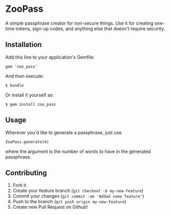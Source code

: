 # ZooPass

A simple passphrase creator for non-secure things. Use it for creating one-time tokens, sign-up codes, and anything else that doesn't require security.

## Installation

Add this line to your application's Gemfile:

    gem 'zoo_pass'

And then execute:

    $ bundle

Or install it yourself as:

    $ gem install zoo_pass

## Usage

Wherever you'd like to generate a passphrase, just use

```
ZooPass.generate(4)
```

where the argument is the number of words to have in the generated passphrase.

## Contributing

1. Fork it
2. Create your feature branch (`git checkout -b my-new-feature`)
3. Commit your changes (`git commit -am 'Added some feature'`)
4. Push to the branch (`git push origin my-new-feature`)
5. Create new Pull Request on Github!
